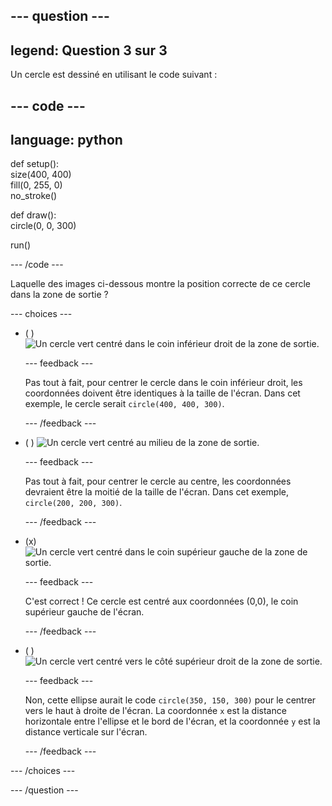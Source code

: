 
--- question ---
---
legend: Question 3 sur 3
---

Un cercle est dessiné en utilisant le code suivant :

--- code ---
---
language: python
---

def setup():   
  size(400, 400)   
  fill(0, 255, 0)   
  no_stroke()

def draw():   
  circle(0, 0, 300)

run()

--- /code ---

Laquelle des images ci-dessous montre la position correcte de ce cercle dans la zone de sortie ?

--- choices ---

- ( ) ![Un cercle vert centré dans le coin inférieur droit de la zone de sortie.](images/bottom-right.png)

  --- feedback ---

  Pas tout à fait, pour centrer le cercle dans le coin inférieur droit, les coordonnées doivent être identiques à la taille de l'écran. Dans cet exemple, le cercle serait `circle(400, 400, 300)`.

  --- /feedback ---

- ( ) ![Un cercle vert centré au milieu de la zone de sortie.](images/centre.png)

  --- feedback ---

  Pas tout à fait, pour centrer le cercle au centre, les coordonnées devraient être la moitié de la taille de l'écran. Dans cet exemple, `circle(200, 200, 300)`.

  --- /feedback ---

- (x) ![Un cercle vert centré dans le coin supérieur gauche de la zone de sortie.](images/top-left.png)

  --- feedback ---

  C'est correct ! Ce cercle est centré aux coordonnées (0,0), le coin supérieur gauche de l'écran.

  --- /feedback ---

- ( ) ![Un cercle vert centré vers le côté supérieur droit de la zone de sortie.](images/random-side.png)

  --- feedback ---

  Non, cette ellipse aurait le code `circle(350, 150, 300)` pour le centrer vers le haut à droite de l'écran. La coordonnée `x` est la distance horizontale entre l'ellipse et le bord de l'écran, et la coordonnée `y` est la distance verticale sur l'écran.

  --- /feedback ---

--- /choices ---

--- /question ---
